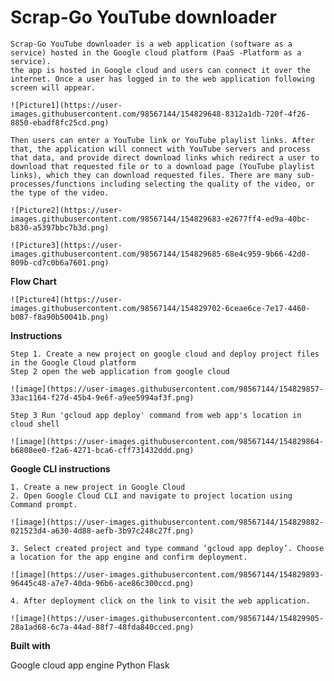 # Scrap-Go YouTube downloader

    Scrap-Go YouTube downloader is a web application (software as a service) hosted in the Google cloud platform (PaaS -Platform as a service).
    the app is hosted in Google cloud and users can connect it over the internet. Once a user has logged in to the web application following screen will appear.

    ![Picture1](https://user-images.githubusercontent.com/98567144/154829648-8312a1db-720f-4f26-8850-ebadf8fc25cd.png)

    Then users can enter a YouTube link or YouTube playlist links. After that, the application will connect with YouTube servers and process that data, and provide direct download links which redirect a user to download that requested file or to a download page (YouTube playlist links), which they can download requested files. There are many sub-processes/functions including selecting the quality of the video, or the type of the video.

    ![Picture2](https://user-images.githubusercontent.com/98567144/154829683-e2677ff4-ed9a-40bc-b830-a5397bbc7b3d.png)

    ![Picture3](https://user-images.githubusercontent.com/98567144/154829685-68e4c959-9b66-42d0-809b-cd7c0b6a7601.png)


**Flow Chart**

    ![Picture4](https://user-images.githubusercontent.com/98567144/154829702-6ceae6ce-7e17-4460-b087-f8a90b50041b.png)

**Instructions**

    Step 1. Create a new project on google cloud and deploy project files in the Google Cloud platform
    Step 2 open the web application from google cloud

    ![image](https://user-images.githubusercontent.com/98567144/154829857-33ac1164-f27d-45b4-9e6f-a9ee5994af3f.png)

    Step 3 Run 'gcloud app deploy' command from web app's location in cloud shell

    ![image](https://user-images.githubusercontent.com/98567144/154829864-b6808ee0-f2a6-4271-bca6-cff731432ddd.png)

**Google CLI instructions**

    1. Create a new project in Google Cloud
    2. Open Google Cloud CLI and navigate to project location using Command prompt.

    ![image](https://user-images.githubusercontent.com/98567144/154829882-021523d4-a630-4d88-aefb-3b97c248c27f.png)

    3. Select created project and type command ‘gcloud app deploy’. Choose a location for the app engine and confirm deployment.

    ![image](https://user-images.githubusercontent.com/98567144/154829893-96445c48-a7e7-40da-96b6-ace86c300ccd.png)

    4. After deployment click on the link to visit the web application.

    ![image](https://user-images.githubusercontent.com/98567144/154829905-28a1ad68-6c7a-44ad-88f7-48fda840cced.png)


**Built with**

Google cloud app engine
Python
Flask


